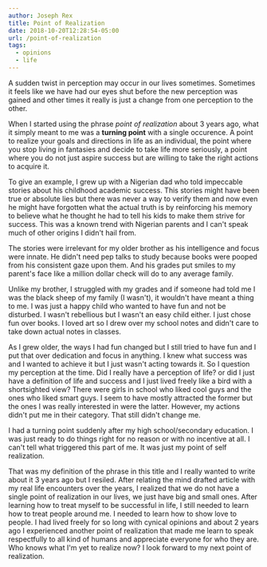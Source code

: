 ```yaml
---
author: Joseph Rex
title: Point of Realization
date: 2018-10-20T12:28:54-05:00
url: /point-of-realization
tags:
  - opinions
  - life
---
```

A sudden twist in perception may occur in our lives sometimes. Sometimes it feels
like we have had our eyes shut before the new perception was gained and other times
it really is just a change from one perception to the other.
<!--more-->

When I started using the phrase *point of realization* about 3 years ago, what it
simply meant to me was a **turning point** with a single occurence. A point to
realize your goals and directions in life as an individual, the point where you
stop living in fantasies and decide to take life more seriously, a point where
you do not just aspire success but are willing to take the right actions to
acquire it.

To give an example, I grew up with a Nigerian dad who told impeccable stories about
his childhood academic success. This stories might have been true or absolute lies
but there was never a way to verify them and now even he might have forgotten what
the actual truth is by reinforcing his memory to believe what he thought he had to
tell his kids to make them strive for success. This was a known trend with Nigerian
parents and I can't speak much of other origins I didn't hail from.

The stories were irrelevant for my older brother as his intelligence and focus were
innate. He didn't need pep talks to study because books were pooped from his
consistent gaze upon them. And his grades put smiles to my parent's face like a
million dollar check will do to any average family.

Unlike my brother, I struggled with my grades and if someone had told me I was the
black sheep of my family (I wasn't), it wouldn't have meant a thing to me. I was just
a happy child who wanted to have fun and not be disturbed. I wasn't rebellious but
I wasn't an easy child either. I just chose fun over books. I loved art so I drew
over my school notes and didn't care to take down actual notes in classes.

As I grew older, the ways I had fun changed but I still tried to have fun and I put
that over dedication and focus in anything. I knew what success was and I wanted to
achieve it but I just wasn't acting towards it. So I question my perception at the
time. Did I really have a perception of life? or did I just have a definition of
life and success and I just lived freely like a bird with a shortsighted view? There were girls in school who
liked cool guys and the ones who liked smart guys. I seem to have mostly attracted
the former but the ones I was really interested in were the latter. However, my
actions didn't put me in their category. That still didn't change me.

I had a turning point suddenly after my high school/secondary education. I was just
ready to do things right for no reason or with no incentive at all. I can't tell
what triggered this part of me. It was just my point of self realization.

That was my definition of the phrase in this title and I really wanted to write
about it 3 years ago but I resiled. After relating the mind drafted article with my
real life encounters over the years, I realized that we do not have a single point of realization in our lives, we just have big and small ones. After learning how to
treat myself to be successful in life, I still needed to learn how to treat people
around me. I needed to learn how to show love to people. I had lived freely for so long with cynical opinions and about 2 years ago I experienced another point of
realization that made me learn to speak respectfully to all kind of humans and
appreciate everyone for who they are. Who knows what I'm yet to realize now? I look
forward to my next point of realization.
